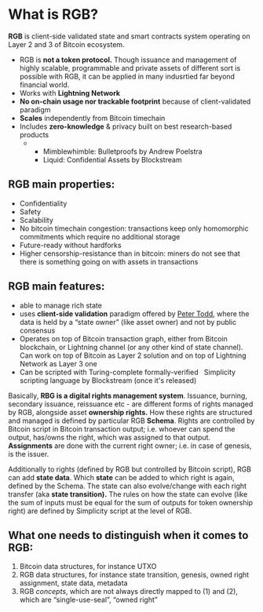 # What is RGB?

**RGB** is client-side validated state and smart contracts system operating on Layer 2 and 3 of Bitcoin ecosystem. 

* RGB is **not a token protocol.** Though issuance and management of highly scalable, programmable and private assets of different sort is possible with RGB, it can be applied in many indusrtied far beyond financial world.
* Works with **Lightning Network**
* **No on-chain usage nor trackable footprint** because of client-validated paradigm
* **Scales** independently from Bitcoin timechain
* Includes **zero-knowledge** & privacy built on best research-based products
  * * Mimblewhimble: Bulletproofs by Andrew Poelstra
    * Liquid: Confidential Assets by Blockstream

## RGB main properties:

* Confidentiality
* Safety
* Scalability
* No bitcoin timechain congestion: transactions keep only homomorphic commitments which require no additional storage
* Future-ready without hardforks
* Higher censorship-resistance than in bitcoin: miners do not see that there is something going on with assets in transactions

## RGB main features:

* able to manage rich state
* uses **client-side validation** paradigm offered by [Peter Todd](https://github.com/petertodd), where the data is held by a “state owner” \(like asset owner\) and not by public consensus
* Operates on top of Bitcoin transaction graph, either from Bitcoin blockchain, or Lightning channel \(or any other kind of state channel\). Can work on top of Bitcoin as Layer 2 solution and on top of Lightning Network as Layer 3 one
* Can be scripted with Turing-complete formally-verified    Simplicity scripting language by Blockstream \(once it's released\)

Basically, **RBG is a digital rights management system**. Issuance, burning, secondary issuance, reissuance etc - are different forms of rights managed by RGB, alongside asset **ownership rights.** How these rights are structured and managed is defined by particular RGB **Schema**. Rights are controlled by Bitcoin script in Bitcoin transaction output; i.e. whoever can spend the output, has/owns the right, which was assigned to that output. **Assignments** are done with the current right owner; i.e. in case of genesis, is the issuer.

Additionally to rights \(defined by RGB but controlled by Bitcoin script\), RGB can add **state data**. Which **state** can be added to which right is again, defined by the Schema. The state can also evolve/change with each right transfer \(aka **state transition\).** The rules on how the state can evolve \(like the sum of inputs must be equal for the sum of outputs for token ownership right\) are defined by Simplicity script at the level of RGB.

## What one needs to distinguish when it comes to RGB:

1. Bitcoin data structures, for instance UTXO
2. RGB data structures, for instance state transition, genesis, owned right assignment, state data, metadata
3. RGB _concepts_, which are not always directly mapped to \(1\) and \(2\), which are “single-use-seal”, “owned right”

